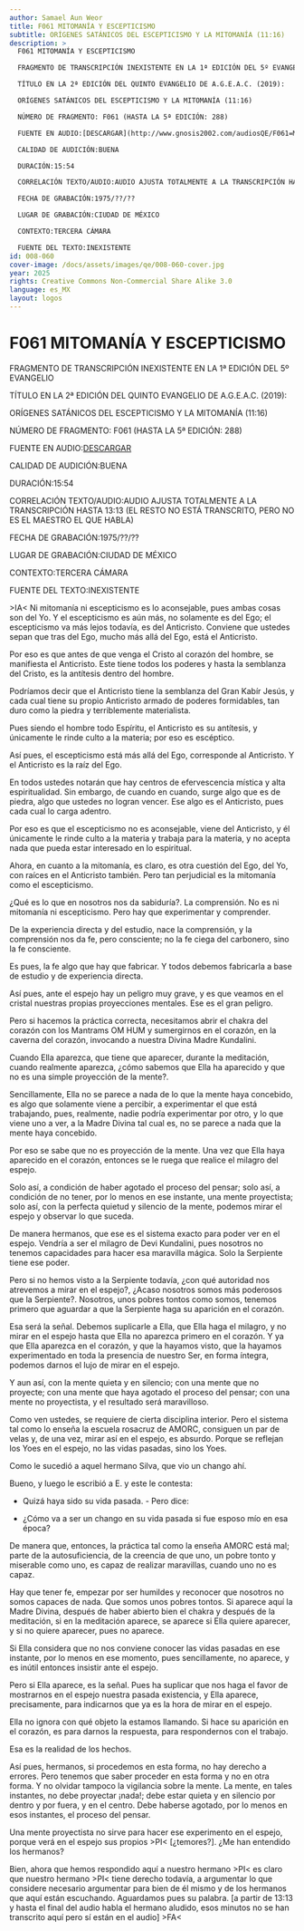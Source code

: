 ```yaml
---
author: Samael Aun Weor
title: F061 MITOMANÍA Y ESCEPTICISMO
subtitle: ORÍGENES SATÁNICOS DEL ESCEPTICISMO Y LA MITOMANÍA (11:16)
description: >
  F061 MITOMANÍA Y ESCEPTICISMO

  FRAGMENTO DE TRANSCRIPCIÓN INEXISTENTE EN LA 1ª EDICIÓN DEL 5º EVANGELIO

  TÍTULO EN LA 2ª EDICIÓN DEL QUINTO EVANGELIO DE A.G.E.A.C. (2019):

  ORÍGENES SATÁNICOS DEL ESCEPTICISMO Y LA MITOMANÍA (11:16)

  NÚMERO DE FRAGMENTO: F061 (HASTA LA 5ª EDICIÓN: 288)

  FUENTE EN AUDIO:[DESCARGAR](http://www.gnosis2002.com/audiosQE/F061=MITOMANIA-Y-ESCEPTICISMO.zip)

  CALIDAD DE AUDICIÓN:BUENA

  DURACIÓN:15:54

  CORRELACIÓN TEXTO/AUDIO:AUDIO AJUSTA TOTALMENTE A LA TRANSCRIPCIÓN HASTA 13:13 (EL RESTO NO ESTÁ TRANSCRITO, PERO NO ES EL MAESTRO EL QUE HABLA)

  FECHA DE GRABACIÓN:1975/??/??

  LUGAR DE GRABACIÓN:CIUDAD DE MÉXICO

  CONTEXTO:TERCERA CÁMARA

  FUENTE DEL TEXTO:INEXISTENTE
id: 008-060
cover-image: /docs/assets/images/qe/008-060-cover.jpg
year: 2025
rights: Creative Commons Non-Commercial Share Alike 3.0
language: es_MX
layout: logos
---
```

# F061 MITOMANÍA Y ESCEPTICISMO

FRAGMENTO DE TRANSCRIPCIÓN INEXISTENTE EN LA 1ª EDICIÓN DEL 5º EVANGELIO

TÍTULO EN LA 2ª EDICIÓN DEL QUINTO EVANGELIO DE A.G.E.A.C. (2019):

ORÍGENES SATÁNICOS DEL ESCEPTICISMO Y LA MITOMANÍA (11:16)

NÚMERO DE FRAGMENTO: F061 (HASTA LA 5ª EDICIÓN: 288)

FUENTE EN AUDIO:[DESCARGAR](http://www.gnosis2002.com/audiosQE/F061=MITOMANIA-Y-ESCEPTICISMO.zip)

CALIDAD DE AUDICIÓN:BUENA

DURACIÓN:15:54

CORRELACIÓN TEXTO/AUDIO:AUDIO AJUSTA TOTALMENTE A LA TRANSCRIPCIÓN HASTA 13:13 (EL RESTO NO ESTÁ TRANSCRITO, PERO NO ES EL MAESTRO EL QUE HABLA)

FECHA DE GRABACIÓN:1975/??/??

LUGAR DE GRABACIÓN:CIUDAD DE MÉXICO

CONTEXTO:TERCERA CÁMARA

FUENTE DEL TEXTO:INEXISTENTE

\>IA< Ni mitomanía ni escepticismo es lo aconsejable, pues ambas cosas son del Yo. Y el escepticismo es aún más, no solamente es del Ego; el escepticismo va más lejos todavía, es del Anticristo. Conviene que ustedes sepan que tras del Ego, mucho más allá del Ego, está el Anticristo.

Por eso es que antes de que venga el Cristo al corazón del hombre, se manifiesta el Anticristo. Este tiene todos los poderes y hasta la semblanza del Cristo, es la antítesis dentro del hombre.

Podríamos decir que el Anticristo tiene la semblanza del Gran Kabír Jesús, y cada cual tiene su propio Anticristo armado de poderes formidables, tan duro como la piedra y terriblemente materialista.

Pues siendo el hombre todo Espíritu, el Anticristo es su antítesis, y únicamente le rinde culto a la materia; por eso es escéptico.

Así pues, el escepticismo está más allá del Ego, corresponde al Anticristo. Y el Anticristo es la raíz del Ego.

En todos ustedes notarán que hay centros de efervescencia mística y alta espiritualidad. Sin embargo, de cuando en cuando, surge algo que es de piedra, algo que ustedes no logran vencer. Ese algo es el Anticristo, pues cada cual lo carga adentro.

Por eso es que el escepticismo no es aconsejable, viene del Anticristo, y él únicamente le rinde culto a la materia y trabaja para la materia, y no acepta nada que pueda estar interesado en lo espiritual.

Ahora, en cuanto a la mitomanía, es claro, es otra cuestión del Ego, del Yo, con raíces en el Anticristo también. Pero tan perjudicial es la mitomanía como el escepticismo.

¿Qué es lo que en nosotros nos da sabiduría?. La comprensión. No es ni mitomanía ni escepticismo. Pero hay que experimentar y comprender.

De la experiencia directa y del estudio, nace la comprensión, y la comprensión nos da fe, pero consciente; no la fe ciega del carbonero, sino la fe consciente.

Es pues, la fe algo que hay que fabricar. Y todos debemos fabricarla a base de estudio y de experiencia directa.

Así pues, ante el espejo hay un peligro muy grave, y es que veamos en el cristal nuestras propias proyecciones mentales. Ese es el gran peligro.

Pero si hacemos la práctica correcta, necesitamos abrir el chakra del corazón con los Mantrams OM HUM y sumergirnos en el corazón, en la caverna del corazón, invocando a nuestra Divina Madre Kundalini.

Cuando Ella aparezca, que tiene que aparecer, durante la meditación, cuando realmente aparezca, ¿cómo sabemos que Ella ha aparecido y que no es una simple proyección de la mente?.

Sencillamente, Ella no se parece a nada de lo que la mente haya concebido, es algo que solamente viene a percibir, a experimentar el que está trabajando, pues, realmente, nadie podría experimentar por otro, y lo que viene uno a ver, a la Madre Divina tal cual es, no se parece a nada que la mente haya concebido.

Por eso se sabe que no es proyección de la mente. Una vez que Ella haya aparecido en el corazón, entonces se le ruega que realice el milagro del espejo.

Solo así, a condición de haber agotado el proceso del pensar; solo así, a condición de no tener, por lo menos en ese instante, una mente proyectista; solo así, con la perfecta quietud y silencio de la mente, podemos mirar el espejo y observar lo que suceda.

De manera hermanos, que ese es el sistema exacto para poder ver en el espejo. Vendría a ser el milagro de Devi Kundalini, pues nosotros no tenemos capacidades para hacer esa maravilla mágica. Solo la Serpiente tiene ese poder.

Pero si no hemos visto a la Serpiente todavía, ¿con qué autoridad nos atrevemos a mirar en el espejo?, ¿Acaso nosotros somos más poderosos que la Serpiente?. Nosotros, unos pobres tontos como somos, tenemos primero que aguardar a que la Serpiente haga su aparición en el corazón.

Esa será la señal. Debemos suplicarle a Ella, que Ella haga el milagro, y no mirar en el espejo hasta que Ella no aparezca primero en el corazón. Y ya que Ella aparezca en el corazón, y que la hayamos visto, que la hayamos experimentado en toda la presencia de nuestro Ser, en forma íntegra, podemos darnos el lujo de mirar en el espejo.

Y aun así, con la mente quieta y en silencio; con una mente que no proyecte; con una mente que haya agotado el proceso del pensar; con una mente no proyectista, y el resultado será maravilloso.

Como ven ustedes, se requiere de cierta disciplina interior. Pero el sistema tal como lo enseña la escuela rosacruz de AMORC, consiguen un par de velas y, de una vez, mirar así en el espejo, es absurdo. Porque se reflejan los Yoes en el espejo, no las vidas pasadas, sino los Yoes.

Como le sucedió a aquel hermano Silva, que vio un chango ahí.

Bueno, y luego le escribió a E. y este le contesta:

- Quizá haya sido su vida pasada. - Pero dice:

- ¿Cómo va a ser un chango en su vida pasada si fue esposo mío en esa época?

De manera que, entonces, la práctica tal como la enseña AMORC está mal; parte de la autosuficiencia, de la creencia de que uno, un pobre tonto y miserable como uno, es capaz de realizar maravillas, cuando uno no es capaz.

Hay que tener fe, empezar por ser humildes y reconocer que nosotros no somos capaces de nada. Que somos unos pobres tontos. Si aparece aquí la Madre Divina, después de haber abierto bien el chakra y después de la meditación, si en la meditación aparece, se aparece si Ella quiere aparecer, y si no quiere aparecer, pues no aparece.

Si Ella considera que no nos conviene conocer las vidas pasadas en ese instante, por lo menos en ese momento, pues sencillamente, no aparece, y es inútil entonces insistir ante el espejo.

Pero si Ella aparece, es la señal. Pues ha suplicar que nos haga el favor de mostrarnos en el espejo nuestra pasada existencia, y Ella aparece, precisamente, para indicarnos que ya es la hora de mirar en el espejo.

Ella no ignora con qué objeto la estamos llamando. Si hace su aparición en el corazón, es para darnos la respuesta, para respondernos con el trabajo.

Esa es la realidad de los hechos.

Así pues, hermanos, si procedemos en esta forma, no hay derecho a errores. Pero tenemos que saber proceder en esta forma y no en otra forma. Y no olvidar tampoco la vigilancia sobre la mente. La mente, en tales instantes, no debe proyectar ¡nada!; debe estar quieta y en silencio por dentro y por fuera, y en el centro. Debe haberse agotado, por lo menos en esos instantes, el proceso del pensar.

Una mente proyectista no sirve para hacer ese experimento en el espejo, porque verá en el espejo sus propios \>PI< [¿temores?]. ¿Me han entendido los hermanos?

Bien, ahora que hemos respondido aquí a nuestro hermano \>PI< es claro que nuestro hermano \>PI< tiene derecho todavía, a argumentar lo que considere necesario argumentar para bien de él mismo y de los hermanos que aquí están escuchando. Aguardamos pues su palabra. [a partir de 13:13 y hasta el final del audio habla el hermano aludido, esos minutos no se han transcrito aquí pero sí están en el audio] \>FA<

